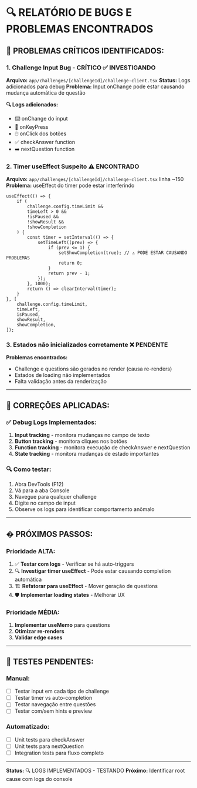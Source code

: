 # 🔍 RELATÓRIO DE BUGS E PROBLEMAS ENCONTRADOS

## 🚨 **PROBLEMAS CRÍTICOS IDENTIFICADOS:**

### 1. **Challenge Input Bug - CRÍTICO** ✅ INVESTIGANDO

**Arquivo:** `app/challenges/[challengeId]/challenge-client.tsx`
**Status:** Logs adicionados para debug
**Problema:** Input onChange pode estar causando mudança automática de questão

**🔍 Logs adicionados:**

-   ⌨️ onChange do input
-   🔑 onKeyPress
-   🖱️ onClick dos botões
-   ✅ checkAnswer function
-   ➡️ nextQuestion function

### 2. **Timer useEffect Suspeito** ⚠️ ENCONTRADO

**Arquivo:** `app/challenges/[challengeId]/challenge-client.tsx` linha ~150
**Problema:** useEffect do timer pode estar interferindo

```tsx
useEffect(() => {
    if (
        challenge.config.timeLimit &&
        timeLeft > 0 &&
        !isPaused &&
        !showResult &&
        !showCompletion
    ) {
        const timer = setInterval(() => {
            setTimeLeft((prev) => {
                if (prev <= 1) {
                    setShowCompletion(true); // ⚠️ PODE ESTAR CAUSANDO PROBLEMAS
                    return 0;
                }
                return prev - 1;
            });
        }, 1000);
        return () => clearInterval(timer);
    }
}, [
    challenge.config.timeLimit,
    timeLeft,
    isPaused,
    showResult,
    showCompletion,
]);
```

### 3. **Estados não inicializados corretamente** ❌ PENDENTE

**Problemas encontrados:**

-   Challenge e questions são gerados no render (causa re-renders)
-   Estados de loading não implementados
-   Falta validação antes da renderização

---

## 🔧 **CORREÇÕES APLICADAS:**

### ✅ **Debug Logs Implementados:**

1. **Input tracking** - monitora mudanças no campo de texto
2. **Button tracking** - monitora cliques nos botões
3. **Function tracking** - monitora execução de checkAnswer e nextQuestion
4. **State tracking** - monitora mudanças de estado importantes

### 🔍 **Como testar:**

1. Abra DevTools (F12)
2. Vá para a aba Console
3. Navegue para qualquer challenge
4. Digite no campo de input
5. Observe os logs para identificar comportamento anômalo

---

## � **PRÓXIMOS PASSOS:**

### Prioridade ALTA:

1. ✅ **Testar com logs** - Verificar se há auto-triggers
2. 🔍 **Investigar timer useEffect** - Pode estar causando completion automática
3. 🏗️ **Refatorar para useEffect** - Mover geração de questions
4. 🛡️ **Implementar loading states** - Melhorar UX

### Prioridade MÉDIA:

1. **Implementar useMemo** para questions
2. **Otimizar re-renders**
3. **Validar edge cases**

---

## 🧪 **TESTES PENDENTES:**

### Manual:

-   [ ] Testar input em cada tipo de challenge
-   [ ] Testar timer vs auto-completion
-   [ ] Testar navegação entre questões
-   [ ] Testar com/sem hints e preview

### Automatizado:

-   [ ] Unit tests para checkAnswer
-   [ ] Unit tests para nextQuestion
-   [ ] Integration tests para fluxo completo

---

**Status:** 🔍 LOGS IMPLEMENTADOS - TESTANDO
**Próximo:** Identificar root cause com logs do console
